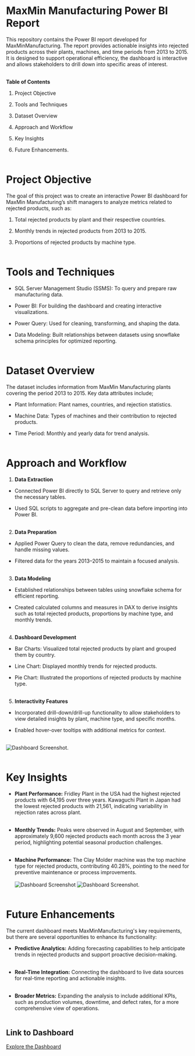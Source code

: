 # MaxMin Manufacturing Power BI Report
This repository contains the Power BI report developed for MaxMinManufacturing. The report provides actionable insights into rejected products across their plants, machines, and time periods from 2013 to 2015. It is designed to support operational efficiency, the dashboard is interactive and allows stakeholders to drill down into specific areas of interest.<br><br>


**Table of Contents**
1. Project Objective

2. Tools and Techniques

3. Dataset Overview

4. Approach and Workflow

5. Key Insights
   
6. Future Enhancements.<br><br>


# Project Objective
The goal of this project was to create an interactive Power BI dashboard for MaxMin Manufacturing’s shift managers to analyze metrics related to rejected products, such as:

1. Total rejected products by plant and their respective countries.
   
2. Monthly trends in rejected products from 2013 to 2015.
   
3. Proportions of rejected products by machine type.<br><br>

# Tools and Techniques
-  SQL Server Management Studio (SSMS): To query and prepare raw manufacturing data.

-  Power BI: For building the dashboard and creating interactive visualizations.

-  Power Query: Used for cleaning, transforming, and shaping the data.

-  Data Modeling: Built relationships between datasets using snowflake schema principles for optimized reporting.<br><br>


# Dataset Overview #
The dataset includes information from MaxMin Manufacturing plants covering the period 2013 to 2015. Key data attributes include;

- Plant Information: Plant names, countries, and rejection statistics.

- Machine Data: Types of machines and their contribution to rejected products.

- Time Period: Monthly and yearly data for trend analysis.<br><br>


# Approach and Workflow
1.  **Data Extraction**
- Connected Power BI directly to SQL Server to query and retrieve only the necessary tables.
  
- Used SQL scripts to aggregate and pre-clean data before importing into Power BI.<br><br>

2. **Data Preparation**
- Applied Power Query to clean the data, remove redundancies, and handle missing values.
  
- Filtered data for the years 2013–2015 to maintain a focused analysis.<br><br>

  
3. **Data Modeling**
- Established relationships between tables using snowflake schema for efficient reporting.
  
- Created calculated columns and measures in DAX to derive insights such as total rejected products, proportions by machine type, and monthly trends.<br><br>
  
4. **Dashboard Development**
   
- Bar Charts: Visualized total rejected products by plant and grouped them by country.

- Line Chart: Displayed monthly trends for rejected products.

- Pie Chart: Illustrated the proportions of rejected products by machine type.<br><br>


5. **Interactivity Features**
- Incorporated drill-down/drill-up functionality to allow stakeholders to view detailed insights by plant, machine type, and specific months.
  
- Enabled hover-over tooltips with additional metrics for context.<br><br>


![Dashboard Screenshot](https://drive.google.com/uc?export=view&id=1XY_PzBuNwXHUg7rd0DR6xq-BN-ZcIrRp).<br><br>


# Key Insights

- **Plant Performance:** Fridley Plant in the USA had the highest rejected products with 64,195 over three years. Kawaguchi Plant in Japan had the lowest rejected products with 21,561, indicating variability in rejection rates across plant.<br><br>

- **Monthly Trends:** Peaks were observed in August and September, with approximately 9,600 rejected products each month across the 3 year period, highlighting potential seasonal production challenges.<br><br>

- **Machine Performance:** The Clay Molder machine was the top machine type for rejected products, contributing 40.28%, pointing to the need for preventive maintenance or process improvements.<br><br>
![Dashboard Screenshot](https://drive.google.com/uc?id=1V2s1CZB4fDa3w_J3HIsvrr4Ul2bc9ECZ)
![Dashboard Screenshot](https://drive.google.com/uc?id=1HptIYk5LneXF_G8c805JJR_eqhsGC13u).<br><br>
# Future Enhancements
The current dashboard meets MaxMinManufacturing's key requirements, but there are several opportunities to enhance its functionality:

- **Predictive Analytics:** Adding forecasting capabilities to help anticipate trends in rejected products and support proactive decision-making.<br><br>

- **Real-Time Integration:** Connecting the dashboard to live data sources for real-time reporting and actionable insights.<br><br>

- **Broader Metrics:** Expanding the analysis to include additional KPIs, such as production volumes, downtime, and defect rates, for a more comprehensive view of operations.<br><br>

## Link to Dashboard
[Explore the Dashboard](https://tinyurl.com/56yrpczw)
